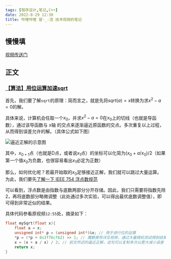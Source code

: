 ```yaml
---
tags: [程序设计,笔记,C++]
date: 2022-8-29 12:30
title: 哔哩哔哩 冒-_-泡 技术视频的笔记
---
```


## 慢慢填

[视频传送门](https://space.bilibili.com/397145824/video)

## 正文

### [【算法】用位运算加速sqrt](https://www.bilibili.com/video/BV1se4y1Y7sF)

首先，我们要了解`sqrt`的原理：简而言之，就是先将$sqrt(a)=x$转换为求$x^2-a=0$的解。

具体来说，计算机会任取一个$x_0$，并求$x^2-a=0$在$x_0$上的切线（也就是导函数），通过该导函数与 x轴 的交点来逐渐逼近原函数的交点。多次重复以上过程，从而得到误差允许的解。（具体公式如下图）

![逼近正解的示意图](https://s2.loli.net/2022/09/04/vLyO9DWcGRHbPmr.png)

其中，$x_{0+1}$点（也就是D点，或者说$x_1$点）的坐标可以化简为$(x_0+a/x_0)/2$（如果第一个值$x_0$为负数，也很容易看出$x_1$必定为正数）

那么，如何优化呢？若最开始取的$x_0$足够接近正解，我们就可以跳过大量运算。为此，我们要先[了解一下 IEEE 754 浮点数规范](https://zhuanlan.zhihu.com/p/353013671)

可以看到，浮点数是由指数与底数两部分分开存储。因此，我们只需要将指数先除 2，再将底数部分略微调整（此处通过多次实验，可以得出最优底数调整值），即可得到非常近似的结果。

具体代码参看原视频`12:55`处，摘录如下：

```cpp
float mySqrt(float x){
    float a = x;
    unsigned int* p = (unsigned int*)&x; // 用于进行位的运算
    *p = (*p + 0x3f76cf62) >> 1; // 魔数推导详见视频，通过大量随机测试得到结果
    x = (x + a / x) / 2; // 前文所述的逼近正解，这句可以复制多次以更大减小误差
    return x;
}
```
